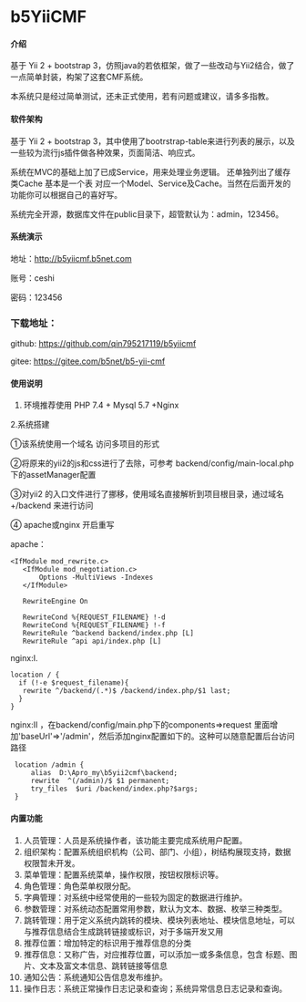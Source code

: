 # b5YiiCMF

#### 介绍
基于 Yii 2 + bootstrap 3，仿照java的若依框架，做了一些改动与Yii2结合，做了一点简单封装，构架了这套CMF系统。


本系统只是经过简单测试，还未正式使用，若有问题或建议，请多多指教。

#### 软件架构
基于 Yii 2 + bootstrap 3，其中使用了bootrstrap-table来进行列表的展示，以及一些较为流行js插件做各种效果，页面简洁、响应式。

系统在MVC的基础上加了已成Service，用来处理业务逻辑。
还单独列出了缓存类Cache
基本是一个表 对应一个Model、Service及Cache。当然在后面开发的功能你可以根据自己的喜好写。

系统完全开源，数据库文件在public目录下，超管默认为：admin，123456。

#### 系统演示
地址：<a href="http://b5yiicmf.b5net.com/" target="_blank">http://b5yiicmf.b5net.com</a>

账号：ceshi

密码：123456

### 下载地址：
github: https://github.com/qin795217119/b5yiicmf

gitee: https://gitee.com/b5net/b5-yii-cmf

#### 使用说明

1. 环境推荐使用 PHP 7.4 + Mysql 5.7 +Nginx 

2.系统搭建

   ①该系统使用一个域名 访问多项目的形式

   ②将原来的yii2的js和css进行了去除，可参考 backend/config/main-local.php下的assetManager配置
   
   ③对yii2 的入口文件进行了挪移，使用域名直接解析到项目根目录，通过域名+/backend 来进行访问
   
   ④ apache或nginx 开启重写
   
   apache：
   
    <IfModule mod_rewrite.c>
       <IfModule mod_negotiation.c>
           Options -MultiViews -Indexes
       </IfModule>
   
       RewriteEngine On
   
       RewriteCond %{REQUEST_FILENAME} !-d
       RewriteCond %{REQUEST_FILENAME} !-f
       RewriteRule ^backend backend/index.php [L]
       RewriteRule ^api api/index.php [L]
   </IfModule>
   
   nginx:Ⅰ.
   
    location / {
      if (!-e $request_filename){
       rewrite ^/backend/(.*)$ /backend/index.php/$1 last;
      }
    }  

   nginx:Ⅱ ，在backend/config/main.php下的components=>request 里面增加'baseUrl'=>'/admin'，然后添加nginx配置如下的。这种可以随意配置后台访问路径
   
     location /admin {
         alias  D:\Apro_my\b5yii2cmf\backend;
         rewrite  ^(/admin)/$ $1 permanent;  
         try_files  $uri /backend/index.php?$args;  
     }
 
#### 内置功能

1. 人员管理：人员是系统操作者，该功能主要完成系统用户配置。
2. 组织架构：配置系统组织机构（公司、部门、小组），树结构展现支持，数据权限暂未开发。
3. 菜单管理：配置系统菜单，操作权限，按钮权限标识等。
4. 角色管理：角色菜单权限分配。
5. 字典管理：对系统中经常使用的一些较为固定的数据进行维护。
6. 参数管理：对系统动态配置常用参数，默认为文本、数据、枚举三种类型。
7. 跳转管理：用于定义系统内跳转的模块、模块列表地址、模块信息地址，可以与推荐信息结合生成跳转链接或标识，对于多端开发又用
8. 推荐位置：增加特定的标识用于推荐信息的分类
9. 推荐信息：又称广告，对应推荐位置，可以添加一或多条信息，包含 标题、图片、文本及富文本信息、跳转链接等信息
10. 通知公告：系统通知公告信息发布维护。
11. 操作日志：系统正常操作日志记录和查询；系统异常信息日志记录和查询。



